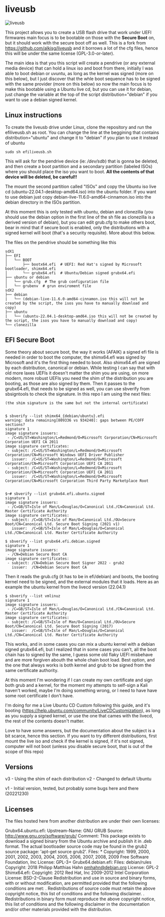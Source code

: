# liveusb

![liveusb](https://github.com/kabutor/liveusb/raw/main/liveusb.png)

This project allows you to create a USB flash drive that work under UEFI firmwares main focus is to be bootable on those with the **Secure Boot** on, but it should work with the secure boot off as well. 
This is a fork from https://github.com/alkisg/liveusb and it borrows a lot of the cfg files, hence this will be under the same license (GPL-3.0-or-later).
 
The main idea is that you this script will create a pendrive (or any external media device) that can hold a linux iso and boot from there, initially I was able to boot debian or uvuntu, as long as the kernel was signed (more on this below), but I just discover that the whle boot sequence has to be signed with the same provider (more on this below) so now the main focus is to make this bootable using a Ubuntu live cd, but you can use it for debian, just change the variable at the top of the script distribution="debian" if you want to use a debian signed kernel.

## Linux instructions

To create the liveusb drive under Linux, clone the repository and run the efiliveusb.sh as root. You can change the line at the beggining that contains distribution="ubuntu" and change it to "debian" if you plan to use it instead of ubuntu

```shell
sudo sh efiliveusb.sh
```

This will ask for the pendrive device (ie: */dev/sdb*) that is gonna be deleted, and then create a boot partition and a secondary partition (labeled ISOs) where you should place the iso you want to boot. 
**All the contents of that device will be deleted, be careful!!**

The mount the second partition called "ISOs" and copy the Ubuntu iso live cd (ubuntu-22.04.1-desktop-amd64.iso) into the ubuntu folder. If you want to use debian just copy debian-live-11.6.0-amd64-cinnamon.iso into the debian directory in the ISOs partition.

At this moment this is only tested with ubuntu, debian and clonezilla (you should use the debian option in the first line of the sh file as clonezilla is a derived version of debian), but you can edit grub.cfg to make others boot, bear in mind that if secure boot is enabled, only the distributions with a signed kernel will boot (that's a security requisite). More about this below.

The files on the pendrive should be something like this

```
sdX1
├── EFI
│   └── BOOT
│       ├── bootx64.efi  # UEFI: Red Hat's signed by Microsoft bootloader, shimx64.efi
│       └── grubx64.efi  # Ubuntu/Debian signed grubx64.efi
├── ubuntu or debian
│   └── grub.cfg  # The grub configuration file
│   └── grubenv  # grun enviroment file
sdX2
├── debian
|   └── (debian-live-11.6.0-amd64-cinnamon.iso this will not be created by the script, the isos you have to manually download and copy)
├── ubuntu
|   └── (ubuntu-22.04.1-desktop-amd64.iso this will not be created by the script, the isos you have to manually download and copy)
└── clonezilla

```
## EFI Secure Boot

Some theory about secure boot, the way it works (AFAIK) a signed efi file is needed in order to boot the computer, the shimx64.efi was signed by Microsoft and it's the first thing needed to boot. Also shimx64.efi are signed by each distribution, canonical or debian. While testing I can say that with old more laxes UEFIs it doesn't matter the shim you are using, on more modern, more robust UEFIs you need the shim of the distribution you are booting, as those are also signed by them.
Then it passes to the grubx64.efi, that needs to be signed as well, you can use sbverify from sbsigntools to check the signature.
In this repo I am using the next files:

```
(the shim signature is the same but not the internal certificate)


$ sbverify --list shimx64_{debian/ubuntu}.efi 
warning: data remaining[809336 vs 934240]: gaps between PE/COFF sections?
signature 1
image signature issuers:
 - /C=US/ST=Washington/L=Redmond/O=Microsoft Corporation/CN=Microsoft Corporation UEFI CA 2011
image signature certificates:
 - subject: /C=US/ST=Washington/L=Redmond/O=Microsoft Corporation/CN=Microsoft Windows UEFI Driver Publisher
   issuer:  /C=US/ST=Washington/L=Redmond/O=Microsoft Corporation/CN=Microsoft Corporation UEFI CA 2011
 - subject: /C=US/ST=Washington/L=Redmond/O=Microsoft Corporation/CN=Microsoft Corporation UEFI CA 2011
   issuer:  /C=US/ST=Washington/L=Redmond/O=Microsoft Corporation/CN=Microsoft Corporation Third Party Marketplace Root
  
   
$─# sbverify --list grubx64.efi.ubuntu.signed 
signature 1
image signature issuers:
 - /C=GB/ST=Isle of Man/L=Douglas/O=Canonical Ltd./CN=Canonical Ltd. Master Certificate Authority
image signature certificates:
 - subject: /C=GB/ST=Isle of Man/O=Canonical Ltd./OU=Secure Boot/CN=Canonical Ltd. Secure Boot Signing (2021 v1)
   issuer:  /C=GB/ST=Isle of Man/L=Douglas/O=Canonical Ltd./CN=Canonical Ltd. Master Certificate Authority

$ sbverify --list grubx64.efi.debian.signed
signature 1
image signature issuers:
 - /CN=Debian Secure Boot CA
image signature certificates:
 - subject: /CN=Debian Secure Boot Signer 2022 - grub2
   issuer:  /CN=Debian Secure Boot CA

```

Then it reads the grub.cfg (it has to be in efi/debian) and boots, the booting kernel need to be signed, and the external modules that it loads. Here as an example the ubuntu kernel from the livecd version (22.04.1)
```
$ sbverify --list vmlinuz 
signature 1
image signature issuers:
 - /C=GB/ST=Isle of Man/L=Douglas/O=Canonical Ltd./CN=Canonical Ltd. Master Certificate Authority
image signature certificates:
 - subject: /C=GB/ST=Isle of Man/O=Canonical Ltd./OU=Secure Boot/CN=Canonical Ltd. Secure Boot Signing (2017)
   issuer:  /C=GB/ST=Isle of Man/L=Douglas/O=Canonical Ltd./CN=Canonical Ltd. Master Certificate Authority
```

This works, and in some cases you can mix a ubuntu kernel with a debian signed grubx64.efi, but I realized that in some cases you can't, all the boot chain has to signed by the same, I guess some old flaky UEFI misbehave and are more forgiven abouth the whole chain boot load. Best option, and the one that always works is both kernel and grub to be signed from the same certificate authority. 

At this moment I'm wondering if I can create my own certificate and sign both grub and a kernel, for the moment my attempts to self-sign a Kali haven't worked, maybe I'm doing something wrong, or I need to have have some root certificate I don't have.

I'm doing for me a Live Ubuntu CD Custom following this guide, and it's booting (https://help.ubuntu.com/community/LiveCDCustomization), as long as you supply a signed kernel, or use the one that cames with the livecd, the rest of the contents doesn't matter.

Love to have some answers, but the documentation about the subject is a bit scarce, hence this section. If you want to try different distributions, first mount the live iso and check if the kernel is signed, if it's not signed, computer will not boot (unless you disable secure boot, that is out of the scope of this repo)


## Versions
v3 - Using the shim of each distribution
v2 - Changed to default Ubuntu

v1 - Initial version, tested, but probably some bugs here and there (20221230)

## Licenses

The files hosted here from another distribution are under their own licenses:


Grubx64.ubuntu.efi:
Upstream-Name: GNU GRUB
Source: http://www.gnu.org/software/grub/
Comment:
 This package exists to download a signed binary from the Ubuntu archive and
 publish it in .deb format.  The actual bootloader source code may be found
 in the grub2 source package: 'apt-get source grub2'.
Files: *
Copyright: 1999, 2000, 2001, 2002, 2003, 2004, 2005, 2006, 2007, 2008, 2009  Free Software Foundation, Inc
License: GPL-3+
Grubx64.debian.efi:
Files: debian/rules
Copyright: 2018 Philipp Matthias Hahn <pmhahn@debian.org>
License: GPL-2
Shimx64.efi:
Copyright: 2012 Red Hat, Inc
        2009-2012 Intel Corporation
License: BSD-2-Clause
 Redistribution and use in source and binary forms, with or without
 modification, are permitted provided that the following conditions
 are met:
 .
 Redistributions of source code must retain the above copyright
 notice, this list of conditions and the following disclaimer.
 .
 Redistributions in binary form must reproduce the above copyright
 notice, this list of conditions and the following disclaimer in the
 documentation and/or other materials provided with the
 distribution.

